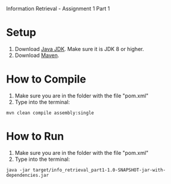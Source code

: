 Information Retrieval - Assignment 1 Part 1

# Setup
1. Download [Java JDK](https://www.oracle.com/technetwork/java/javase/downloads/index.html). Make sure it is JDK 8 or higher.
2. Download [Maven](https://maven.apache.org/download.cgi).

# How to Compile
1. Make sure you are in the folder with the file "pom.xml"
2. Type into the terminal:
```
mvn clean compile assembly:single
```

# How to Run
1. Make sure you are in the folder with the file "pom.xml"
2. Type into the terminal:
```
java -jar target/info_retrieval_part1-1.0-SNAPSHOT-jar-with-dependencies.jar
```

